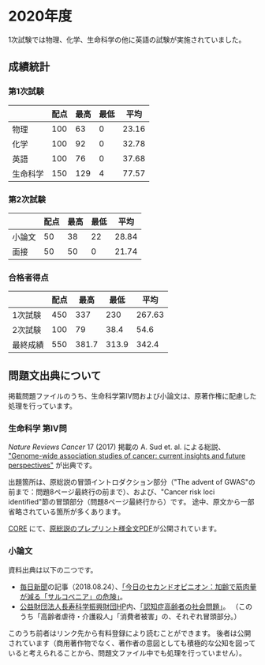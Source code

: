 # 2020年度
1次試験では物理、化学、生命科学の他に英語の試験が実施されていました。

## 成績統計

### 第1次試験

|          | 配点 | 最高 | 最低 | 平均 |
| -------- | -------- | -------- | -------- | -------- |
| 物理     | 100      | 63       | 0        | 23.16    |
| 化学     | 100      | 92       | 0        | 32.78    |
| 英語     | 100      | 76       | 0        | 37.68    |
| 生命科学 | 150      | 129      | 4        | 77.57    |

### 第2次試験

|        | 配点 | 最高 | 最低 | 平均  |
| ------ | ---- | ---- | ---- | ----- |
| 小論文 | 50   | 38   | 22   | 28.84 |
| 面接   | 50   | 50   | 0    | 21.74 |

### 合格者得点

|          | 配点  | 最高  | 最低  | 平均   |
| -------- | ----- | ----- | ----- | ------ |
| 1次試験  | 450   | 337   | 230   | 267.63 |
| 2次試験  | 100   | 79    | 38.4  | 54.6   |
| 最終成績 | 550   | 381.7 | 313.9 | 342.4  |

## 問題文出典について
掲載問題ファイルのうち、生命科学第IV問および小論文は、原著作権に配慮した処理を行っています。

### 生命科学 第IV問
*Nature Reviews Cancer* 17 (2017) 掲載の A. Sud et. al. による総説、
["Genome-wide association studies of cancer: current insights and future perspectives"](http://dx.doi.org/10.1038/nrc.2017.82)
が出典です。

出題箇所は、原総説の冒頭イントロダクション部分（"The advent of GWAS"の前まで：問題8ページ最終行の前まで）、および、"Cancer risk loci identified"節の冒頭部分（問題8ページ最終行から）です。
途中、原文から一部省略されている箇所が多くあります。

[CORE](https://core.ac.uk) にて、[原総説のプレプリント様全文PDF](https://core.ac.uk/download/pdf/237404438.pdf)が公開されています。

### 小論文
資料出典は以下の二つです。
- [毎日新聞](https://mainichi.jp)の記事（2018.08.24）、[「今日のセカンドオピニオン：加齢で筋肉量が減る「サルコペニア」の危険」](https://mainichi.jp/premier/health/articles/20180823/med/00m/010/003000c?pid=14509)。
- [公益財団法人長寿科学振興財団HP](https://www.tyojyu.or.jp)内、[「認知症高齢者の社会問題」](https://web.archive.org/web/20200309210656/https://www.tyojyu.or.jp/net/byouki/ninchishou/shakai-mondai.html)。
（このうち「高齢者虐待・介護殺人」「消費者被害」の、それぞれ冒頭部分。）

このうち前者はリンク先から有料登録により読むことができます。
後者は公開されています（商用著作物でなく、著作者の意図としても積極的な公知を図っていると考えられることから、問題文ファイル中でも処理を行っていません）。
